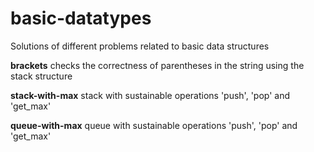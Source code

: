 # basic-datatypes
Solutions of different problems related to basic data structures

<b>brackets</b> checks the correctness of parentheses in the string using the stack structure

<b>stack-with-max</b> stack with sustainable operations 'push', 'pop' and 'get_max'

<b>queue-with-max</b> queue with sustainable operations 'push', 'pop' and 'get_max'
